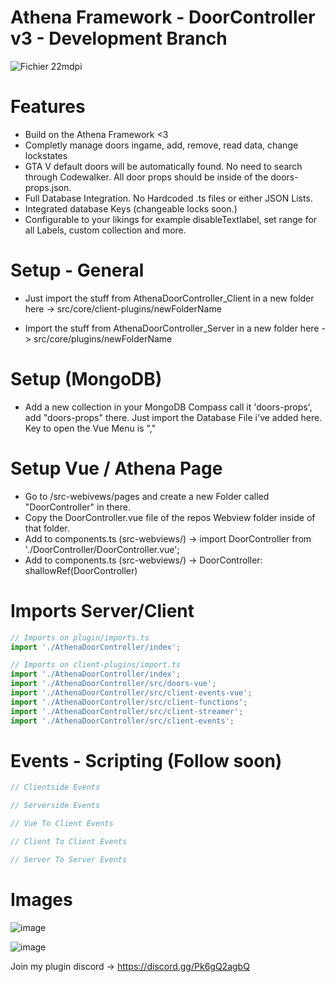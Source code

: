 # Athena Framework - DoorController v3 - Development Branch

![Fichier 22mdpi](https://user-images.githubusercontent.com/82890183/147709903-28af3180-38fe-4aa0-b11e-70813c11df79.png)

# Features
- Build on the Athena Framework <3
- Completly manage doors ingame, add, remove, read data, change lockstates
- GTA V default doors will be automatically found. No need to search through Codewalker. All door props should be inside of the doors-props.json.
- Full Database Integration. No Hardcoded .ts files or either JSON Lists.
- Integrated database Keys (changeable locks soon.)
- Configurable to your likings for example disableTextlabel, set range for all Labels, custom collection and more.

# Setup - General
- Just import the stuff from AthenaDoorController_Client in a new folder here -> src/core/client-plugins/newFolderName

- Import the stuff from AthenaDoorController_Server in a new folder here -> src/core/plugins/newFolderName

# Setup (MongoDB) 
- Add a new collection in your MongoDB Compass call it 'doors-props', add "doors-props" there. Just import the Database File i've added here. Key to open the Vue Menu is ","

# Setup Vue / Athena Page
- Go to /src-webivews/pages and create a new Folder called "DoorController" in there.
- Copy the DoorController.vue file of the repos Webview folder inside of that folder.
- Add to components.ts (src-webviews/) -> import DoorController from './DoorController/DoorController.vue';
- Add to components.ts (src-webviews/) -> DoorController: shallowRef(DoorController)

# Imports Server/Client
```typescript
// Imports on plugin/imports.ts
import './AthenaDoorController/index';

// Imports on client-plugins/import.ts
import './AthenaDoorController/index';
import './AthenaDoorController/src/doors-vue';
import './AthenaDoorController/src/client-events-vue';
import './AthenaDoorController/src/client-functions';
import './AthenaDoorController/src/client-streamer';
import './AthenaDoorController/src/client-events';
```

# Events - Scripting (Follow soon)
```typescript
// Clientside Events

// Serverside Events

// Vue To Client Events

// Client To Client Events

// Server To Server Events
```

# Images
  
![image](https://user-images.githubusercontent.com/82890183/147631180-c26ff168-ab1c-4ae8-83ab-fa152e2e665d.png)
  
![image](https://user-images.githubusercontent.com/82890183/147631218-c2468894-1b0a-4a6b-ac0a-a5f7cb6a5f5f.png)

Join my plugin discord -> https://discord.gg/Pk6gQ2agbQ
